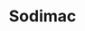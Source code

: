 ---
title: "Sodimac"
url: /las-condes/sodimac-avenida-padre-hurtado-sur/
shop: hágalo usted mismo
---